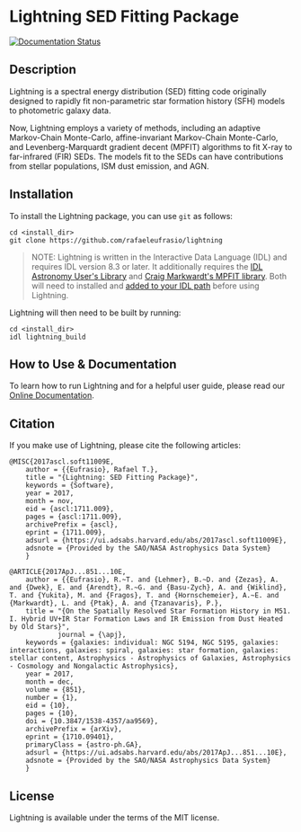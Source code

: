 # Lightning SED Fitting Package
[![Documentation Status](https://readthedocs.org/projects/lightning-sed/badge/?version=latest)](https://lightning-sed.readthedocs.io/en/latest/?badge=latest)

## Description

Lightning is a spectral energy distribution (SED) fitting code originally designed to rapidly fit non-parametric star formation history (SFH) models to photometric galaxy data.

Now, Lightning employs a variety of methods, including an adaptive Markov-Chain Monte-Carlo, affine-invariant Markov-Chain Monte-Carlo, and Levenberg-Marquardt gradient decent (MPFIT) algorithms to fit X-ray to far-infrared (FIR) SEDs. The models fit to the SEDs can have contributions from stellar populations, ISM dust emission, and AGN.


## Installation

To install the Lightning package, you can use `git` as follows:

```
cd <install_dir>
git clone https://github.com/rafaeleufrasio/lightning
```

> NOTE: Lightning is written in the Interactive Data Language (IDL) and requires IDL version 8.3 or later. It additionally requires the [IDL Astronomy User's Library](https://idlastro.gsfc.nasa.gov) and
[Craig Markwardt's MPFIT library](http://purl.com/net/mpfit). Both will need to installed and [added to your IDL path](https://www.l3harrisgeospatial.com/Support/Self-Help-Tools/Help-Articles/Help-Articles-Detail/ArtMID/10220/ArticleID/16156/Quick-tips-for-customizing-your-IDL-program-search-path) before using Lightning.

Lightning will then need to be built by running:

```
cd <install_dir>
idl lightning_build
```


## How to Use & Documentation

To learn how to run Lightning and for a helpful user guide, please read our [Online Documentation](https://lightning-sed.readthedocs.io/en/latest/).

## Citation

If you make use of Lightning, please cite the following articles:


```
@MISC{2017ascl.soft11009E,
    author = {{Eufrasio}, Rafael T.},
    title = "{Lightning: SED Fitting Package}",
    keywords = {Software},
    year = 2017,
    month = nov,
    eid = {ascl:1711.009},
    pages = {ascl:1711.009},
    archivePrefix = {ascl},
    eprint = {1711.009},
    adsurl = {https://ui.adsabs.harvard.edu/abs/2017ascl.soft11009E},
    adsnote = {Provided by the SAO/NASA Astrophysics Data System}
    }

@ARTICLE{2017ApJ...851...10E,
    author = {{Eufrasio}, R.~T. and {Lehmer}, B.~D. and {Zezas}, A. and {Dwek}, E. and {Arendt}, R.~G. and {Basu-Zych}, A. and {Wiklind}, T. and {Yukita}, M. and {Fragos}, T. and {Hornschemeier}, A.~E. and {Markwardt}, L. and {Ptak}, A. and {Tzanavaris}, P.},
    title = "{On the Spatially Resolved Star Formation History in M51. I. Hybrid UV+IR Star Formation Laws and IR Emission from Dust Heated by Old Stars}",
            journal = {\apj},
    keywords = {galaxies: individual: NGC 5194, NGC 5195, galaxies: interactions, galaxies: spiral, galaxies: star formation, galaxies: stellar content, Astrophysics - Astrophysics of Galaxies, Astrophysics - Cosmology and Nongalactic Astrophysics},
    year = 2017,
    month = dec,
    volume = {851},
    number = {1},
    eid = {10},
    pages = {10},
    doi = {10.3847/1538-4357/aa9569},
    archivePrefix = {arXiv},
    eprint = {1710.09401},
    primaryClass = {astro-ph.GA},
    adsurl = {https://ui.adsabs.harvard.edu/abs/2017ApJ...851...10E},
    adsnote = {Provided by the SAO/NASA Astrophysics Data System}
    }
```

## License

Lightning is available under the terms of the MIT license.

